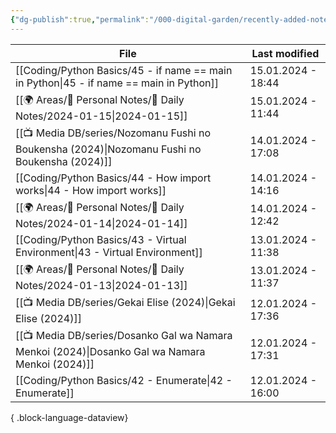 ```yaml
---
{"dg-publish":true,"permalink":"/000-digital-garden/recently-added-notes/","dgPassFrontmatter":true,"noteIcon":"3","created":"2023-12-14T09:08:44.430+05:30","updated":"2023-12-14T09:12:52.432+05:30"}
---
```


| File                                                                                               | Last modified      |
| -------------------------------------------------------------------------------------------------- | ------------------ |
| [[Coding/Python Basics/45 - if name == main in Python\|45 - if name == main in Python]]         | 15.01.2024 - 18:44 |
| [[🌍 Areas/📧 Personal Notes/📓 Daily Notes/2024-01-15\|2024-01-15]]                            | 15.01.2024 - 11:44 |
| [[📺 Media DB/series/Nozomanu Fushi no Boukensha (2024)\|Nozomanu Fushi no Boukensha (2024)]]   | 14.01.2024 - 17:08 |
| [[Coding/Python Basics/44 - How import works\|44 - How import works]]                           | 14.01.2024 - 14:16 |
| [[🌍 Areas/📧 Personal Notes/📓 Daily Notes/2024-01-14\|2024-01-14]]                            | 14.01.2024 - 12:42 |
| [[Coding/Python Basics/43 - Virtual Environment\|43 - Virtual Environment]]                     | 13.01.2024 - 11:38 |
| [[🌍 Areas/📧 Personal Notes/📓 Daily Notes/2024-01-13\|2024-01-13]]                            | 13.01.2024 - 11:37 |
| [[📺 Media DB/series/Gekai Elise (2024)\|Gekai Elise (2024)]]                                   | 12.01.2024 - 17:36 |
| [[📺 Media DB/series/Dosanko Gal wa Namara Menkoi (2024)\|Dosanko Gal wa Namara Menkoi (2024)]] | 12.01.2024 - 17:31 |
| [[Coding/Python Basics/42 - Enumerate\|42 - Enumerate]]                                         | 12.01.2024 - 16:00 |

{ .block-language-dataview}